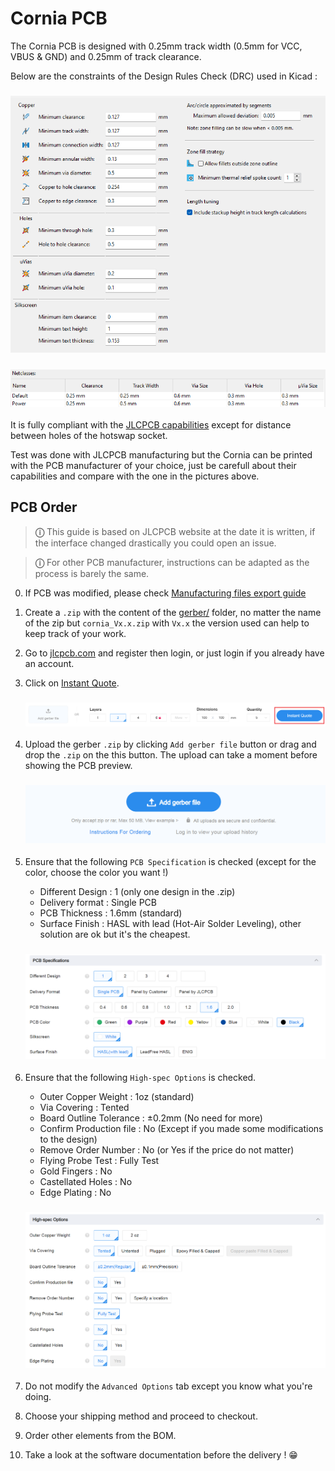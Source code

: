 # Cornia PCB

The Cornia PCB is designed with 0.25mm track width (0.5mm for VCC, VBUS & GND) and 0.25mm of track clearance.

Below are the constraints of the Design Rules Check (DRC) used in Kicad :

<h3 align="center"><img src="../images/DesignConstraints.png" /></h3>
<h3 align="center"><img src="../images/Netclasses.png" /></h3>

It is fully compliant with the [JLCPCB capabilities](https://jlcpcb.com/capabilities/pcb-capabilities) except for distance between holes of the hotswap socket.

Test was done with JLCPCB manufacturing but the Cornia can be printed with the PCB manufacturer of your choice, just be carefull about their capabilities and compare with the one in the pictures above.

## PCB Order

> **&#9432;**  This guide is based on JLCPCB website at the date it is written, if the interface changed drastically you could open an issue.

> **&#9432;**  For other PCB manufacturer, instructions can be adapted as the process is barely the same.

0. If PCB was modified, please check [Manufacturing files export guide](./manufacturing_files_export.md) 
1. Create a `.zip` with the content of the [gerber/](../gerber/) folder, no matter the name of the zip but `cornia_Vx.x.zip` with `Vx.x` the version used can help to keep track of your work.  
2. Go to [jlcpcb.com](jlcpcb.com) and register then login, or just login if you already have an account.
3. Click on [Instant Quote](https://cart.jlcpcb.com/quote).
    <h3 align="center"><img src="../images/jlcpcb_order/instant_quote.png" /></h3>

4. Upload the gerber `.zip` by clicking `Add gerber file` button or drag and drop the `.zip` on the this button. The upload can take a moment before showing the PCB preview.
    <h3 align="center"><img src="../images/jlcpcb_order/add_gerber.png" /></h3>

5. Ensure that the following `PCB Specification` is checked (except for the color, choose the color you want !)
    - Different Design : 1 (only one design in the .zip)
    - Delivery format : Single PCB
    - PCB Thickness : 1.6mm (standard)
    - Surface Finish : HASL with lead (Hot-Air Solder Leveling), other solution are ok but it's the cheapest. 
    <h3 align="center"><img src="../images/jlcpcb_order/config_pcb_specifications.png" /></h3>

6. Ensure that the following `High-spec Options` is checked.
    - Outer Copper Weight : 1oz (standard)
    - Via Covering : Tented
    - Board Outline Tolerance : ±0.2mm (No need for more)
    - Confirm Production file : No (Except if you made some modifications to the design)
    - Remove Order Number : No (or Yes if the price do not matter)
    - Flying Probe Test : Fully Test
    - Gold Fingers : No
    - Castellated Holes : No
    - Edge Plating : No
    <h3 align="center"><img src="../images/jlcpcb_order/config_high-spec_options.png" /></h3>

7. Do not modify the `Advanced Options` tab except you know what you're doing.
8. Choose your shipping method and proceed to checkout.
9. Order other elements from the BOM. 
10. Take a look at the software documentation before the delivery ! &#128513;
